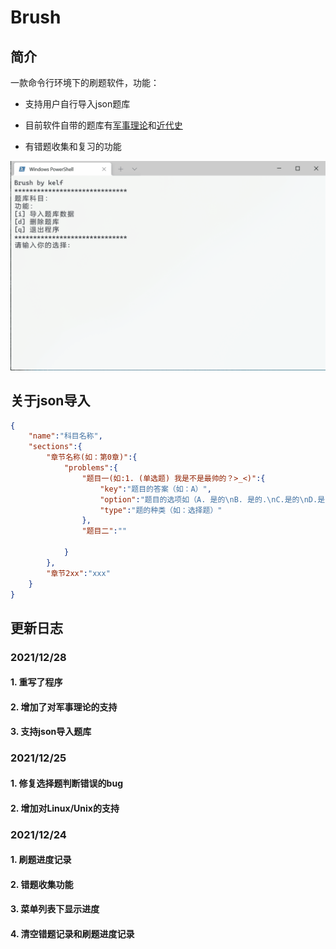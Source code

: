 # Brush

## 简介

一款命令行环境下的刷题软件，功能：

* 支持用户自行导入json题库

* 目前软件自带的题库有<u>军事理论</u>和<u>近代史</u>
* 有错题收集和复习的功能

![21.12.28](21.12.28.gif)


## 关于json导入

```json
{
    "name":"科目名称",
    "sections":{
        "章节名称(如：第0章)":{
            "problems":{
                "题目一(如:1. (单选题) 我是不是最帅的？>_<)":{
                    "key":"题目的答案（如：A）",
                    "option":"题目的选项如（A. 是的\nB. 是的.\nC.是的\nD.是的）",
                    "type":"题的种类（如：选择题）"
                },
                "题目二":""

            }
        },
        "章节2xx":"xxx"
    }
}
```





## 更新日志

### 2021/12/28

#### 1. 重写了程序

#### 2. 增加了对军事理论的支持

#### 3. 支持json导入题库

### 2021/12/25

#### 1. 修复选择题判断错误的bug

#### 2. 增加对Linux/Unix的支持

### 2021/12/24

#### 1. 刷题进度记录

#### 2. 错题收集功能

#### 3. 菜单列表下显示进度

#### 4. 清空错题记录和刷题进度记录
